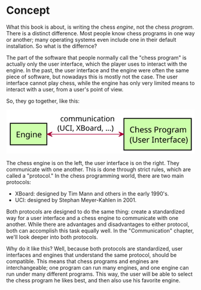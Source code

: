 # Concept

What this book is about, is writing the chess *engine*, not the chess
*program*. There is a distinct difference. Most people know chess programs
in one way or another; many operating systems even include one in their
default installation. So what is the differnce?

The part of the software that people normally call the "chess program" is
actually only the user interface, which the player uses to interact with
the engine. In the past, the user interface and the engine were often the
same piece of software, but nowadays this is mostly not the case. The user
interface cannot play chess, while the engine has only very limited means
to interact with a user, from a user's point of view.

So, they go together, like this:

![](../diagrams/concept.svg)

The chess engine is on the left, the user interface is on the right. They
communicate with one another. This is done through strict rules, which are
called a "protocol." In the chess programming world, there are two main
protocols:

- XBoard: designed by Tim Mann and others in the early 1990's.
- UCI: designed by Stephan Meyer-Kahlen in 2001.

Both protocols are designed to do the same thing: create a standardized way
for a user interface and a chess engine to communicate with one another.
While there are advantages and disadvantages to either protocol, both can
accomplish this task equally well. In the "Communication" chapter, we'll
look deeper into both protocols.

Why do it like this? Well, because both protocols are standardized, user
interfaces and engines that understand the same protocol, should be
compatible. This means that chess programs and engines are interchangeable;
one program can run many engines, and one engine can run under many
different programs. This way, the user will be able to select the chess
program he likes best, and then also use his favorite engine.